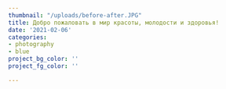 ```yaml
---
thumbnail: "/uploads/before-after.JPG"
title: Добро пожаловать в мир красоты, молодости и здоровья!
date: '2021-02-06'
categories:
- photography
- blue
project_bg_color: ''
project_fg_color: ''

---
```


